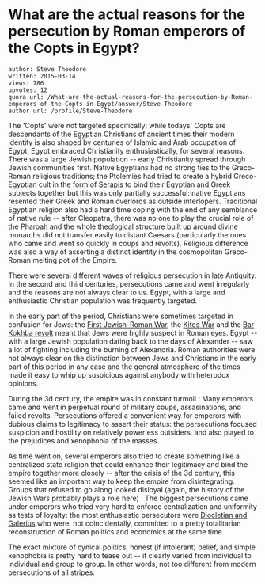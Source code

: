 # What are the actual reasons for the persecution by Roman emperors of the Copts in Egypt?

	author: Steve Theodore
	written: 2015-03-14
	views: 786
	upvotes: 12
	quora url: /What-are-the-actual-reasons-for-the-persecution-by-Roman-emperors-of-the-Copts-in-Egypt/answer/Steve-Theodore
	author url: /profile/Steve-Theodore


The 'Copts' were not targeted specifically; while todays' Copts are descendants of the Egyptian Christians of ancient times their modern identity is also shaped by centuries of Islamic and Arab occupation of Egypt. Egypt embraced Christianity enthusiastically, for several reasons. There was a large Jewish population -- early Christianity spread through Jewish communities first. Native Egyptians had no strong ties to the Greco-Roman religious traditions; the Ptolemies had tried to create a hybrid Greco-Egyptian cult in the form of [Serapis](http://en.wikipedia.org/wiki/Serapis) to bind their Egyptian and Greek subjects together but this was only partially successful: native Egyptians resented their Greek and Roman overlords as outside interlopers. Traditional Egyptian religion also had a hard time coping with the end of any semblance of native rule -- after Cleopatra, there was no one to play the crucial role of the Pharoah and the whole theological structure built up around divine monarchs did not transfer easily to distant Caesars (particularly the ones who came and went so quickly in coups and revolts). Religious difference was also a way of asserting a distinct identity in the cosmopolitan Greco-Roman melting pot of the Empire. 

There were several different waves of religious persecution in late Antiquity. In the second and third centuries, persecutions came and went irregularly and the reasons are not always clear to us. Egypt, with a large and enthusiastic Christian population was frequently targeted. 

In the early part of the period, Christians were sometimes targeted in confusion for Jews: the [First Jewish–Roman War](http://en.wikipedia.org/wiki/First_Jewish%E2%80%93Roman_War), the [Kitos War](http://en.wikipedia.org/wiki/Kitos_War) and the [Bar Kokhba revolt](http://en.wikipedia.org/wiki/Bar_Kokhba_revolt) meant that Jews were highly suspect in Roman eyes. Egypt -- with a large Jewish population dating back to the days of Alexander -- saw a lot of fighting including the burning of Alexandria. Roman authorities were not always clear on the distinction between Jews and Christians in the early part of this period in any case and the general atmosphere of the times made it easy to whip up suspicious against anybody with heterodox opinions. 

During the 3d century, the empire was in constant turmoil : Many emperors came and went in perpetual round of military coups, assasinations, and failed revolts. Persecutions offered a convenient way for emperors with dubious claims to legitimacy to assert their status: the persecutions focused suspicion and hostility on relatively powerless outsiders, and also played to the prejudices and xenophobia of the masses. 

As time went on, several emperors also tried to create something like a centralized state religion that could enhance their legitimacy and bind the empire together more closely -- after the crisis of the 3d century, this seemed like an important way to keep the empire from disintegrating. Groups that refused to go along looked disloyal (again, the history of the Jewish Wars probably plays a role here) . The biggest persecutions came under emperors who tried very hard to enforce centralization and uniformity as tests of loyalty: the most enthusiastic persecutors were [Diocletian and Galerius](http://en.wikipedia.org/wiki/Diocletianic_Persecution) who were, not coincidentally, committed to a pretty totalitarian reconstruction of Roman politics and economics at the same time.

The exact mixture of cynical politics, honest (if intolerant) belief, and simple xenophobia is pretty hard to tease out -- it clearly varied from individual to individual and group to group. In other words, not too different from modern persecutions of all stripes.


